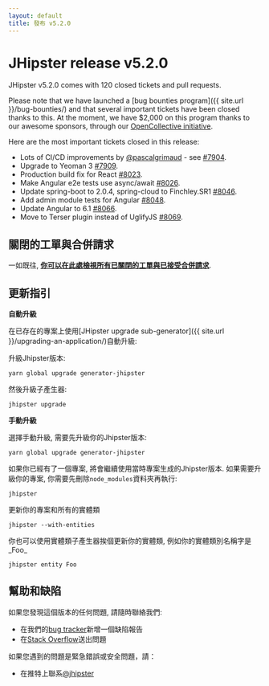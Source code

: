```yaml
---
layout: default
title: 發布 v5.2.0
---
```


JHipster release v5.2.0
==================

JHipster v5.2.0 comes with 120 closed tickets and pull requests.

Please note that we have launched a [bug bounties program]({{ site.url }}/bug-bounties/) and that several important tickets have been closed thanks to this. At the moment, we have $2,000 on this program thanks to our awesome sponsors, through our [OpenCollective initiative](https://opencollective.com/generator-jhipster).

Here are the most important tickets closed in this release:

- Lots of CI/CD improvements by [@pascalgrimaud](https://twitter.com/pascalgrimaud) - see  [#7904](https://github.com/jhipster/generator-jhipster/issues/7904).
- Upgrade to Yeoman 3 [#7909](https://github.com/jhipster/generator-jhipster/issues/7909).
- Production build fix for React [#8023](https://github.com/jhipster/generator-jhipster/pull/8023).
- Make Angular e2e tests use async/await [#8026](https://github.com/jhipster/generator-jhipster/pull/8026).
- Update spring-boot to 2.0.4, spring-cloud to Finchley.SR1  [#8046](https://github.com/jhipster/generator-jhipster/pull/8046).
- Add admin module tests for Angular [#8048](https://github.com/jhipster/generator-jhipster/pull/8048).
- Update Angular to 6.1 [#8066](https://github.com/jhipster/generator-jhipster/pull/8066).
- Move to Terser plugin instead of UglifyJS [#8069](https://github.com/jhipster/generator-jhipster/pull/8069).

關閉的工單與合併請求
------------
一如既往, __[你可以在此處檢視所有已關閉的工單與已接受合併請求](https://github.com/jhipster/generator-jhipster/issues?q=milestone%3A5.2.0+is%3Aclosed)__.

更新指引
------------

**自動升級**

在已存在的專案上使用[JHipster upgrade sub-generator]({{ site.url }}/upgrading-an-application/)自動升級:

升級Jhipster版本:

```
yarn global upgrade generator-jhipster
```

然後升級子產生器:

```
jhipster upgrade
```

**手動升級**

選擇手動升級, 需要先升級你的Jhipster版本:

```
yarn global upgrade generator-jhipster
```

如果你已經有了一個專案, 將會繼續使用當時專案生成的Jhipster版本.
如果需要升級你的專案, 你需要先刪除`node_modules`資料夾再執行:

```
jhipster
```

更新你的專案和所有的實體類

```
jhipster --with-entities
```

你也可以使用實體類子產生器挨個更新你的實體類, 例如你的實體類別名稱字是_Foo_

```
jhipster entity Foo
```

幫助和缺陷
--------------

如果您發現這個版本的任何問題, 請隨時聯絡我們:

- 在我們的[bug tracker](https://github.com/jhipster/generator-jhipster/issues?state=open)新增一個缺陷報告
- 在[Stack Overflow](http://stackoverflow.com/tags/jhipster/info)送出問題

如果您遇到的問題是緊急錯誤或安全問題，請：

- 在推特上聯系[@jhipster](https://twitter.com/jhipster)
